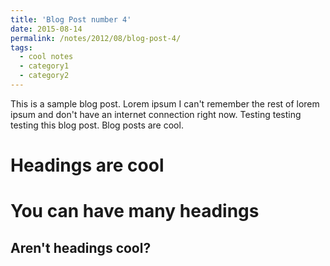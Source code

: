 ```yaml
---
title: 'Blog Post number 4'
date: 2015-08-14
permalink: /notes/2012/08/blog-post-4/
tags:
  - cool notes
  - category1
  - category2
---
```


This is a sample blog post. Lorem ipsum I can't remember the rest of lorem ipsum and don't have an internet connection right now. Testing testing testing this blog post. Blog posts are cool.

Headings are cool
======

You can have many headings
======

Aren't headings cool?
------